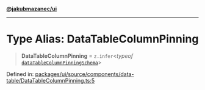 [**@jakubmazanec/ui**](../README.md)

---

# Type Alias: DataTableColumnPinning

> **DataTableColumnPinning** = `z.infer`\<_typeof_
> [`dataTableColumnPinningSchema`](../variables/dataTableColumnPinningSchema.md)\>

Defined in:
[packages/ui/source/components/data-table/DataTableColumnPinning.ts:5](https://github.com/jakubmazanec/tools/blob/5907d31a071e860d7db8b8a00f698d18fe23e18a/packages/ui/source/components/data-table/DataTableColumnPinning.ts#L5)
